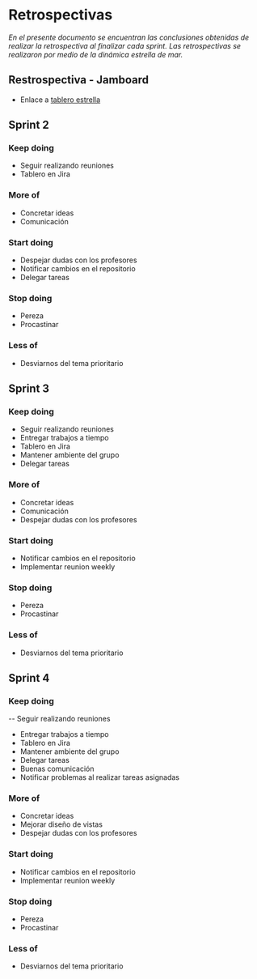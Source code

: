 # Retrospectivas #
*En el presente documento se encuentran las conclusiones obtenidas de realizar la retrospectiva al finalizar cada sprint. Las retrospectivas se realizaron por medio de la dinámica estrella de mar.*

## Restrospectiva - Jamboard  ##

- Enlace a [tablero estrella](https://jamboard.google.com/d/1b6IjFUd8Jd8HriUKQCTT8Y83GQVzCzqLNx5TrxRBVVA/edit?usp=sharing) 

## Sprint 2 ##

### Keep doing ###
- Seguir realizando reuniones
- Tablero en Jira

### More of ### 
- Concretar ideas
- Comunicación

###  Start doing ### 
- Despejar dudas con los profesores
- Notificar cambios en el repositorio 
- Delegar tareas

### Stop doing ### 
- Pereza
- Procastinar

### Less of ### 
- Desviarnos del tema prioritario

## Sprint 3 ##

### Keep doing ###
- Seguir realizando reuniones
- Entregar trabajos a tiempo
- Tablero en Jira
- Mantener ambiente del grupo
- Delegar tareas

### More of ### 
- Concretar ideas
- Comunicación
- Despejar dudas con los profesores

###  Start doing ### 

- Notificar cambios en el repositorio 
- Implementar reunion weekly

### Stop doing ### 
- Pereza
- Procastinar

### Less of ### 
- Desviarnos del tema prioritario

## Sprint 4 ##

### Keep doing ###
-- Seguir realizando reuniones
- Entregar trabajos a tiempo
- Tablero en Jira
- Mantener ambiente del grupo
- Delegar tareas
- Buenas comunicación
- Notificar problemas al realizar tareas asignadas

### More of ### 
- Concretar ideas
- Mejorar diseño de vistas
- Despejar dudas con los profesores

###  Start doing ### 
- Notificar cambios en el repositorio 
- Implementar reunion weekly

### Stop doing ### 
- Pereza
- Procastinar

### Less of ### 
- Desviarnos del tema prioritario

